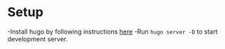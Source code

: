 # Setup
-Install hugo by following instructions [here](https://gohugo.io/getting-started/installing)
-Run `hugo server -D` to start development server.